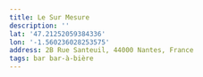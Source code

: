 ```yaml
---
title: Le Sur Mesure
description: ''
lat: '47.21252059384336'
lon: '-1.560236028253575'
address: 2B Rue Santeuil, 44000 Nantes, France
tags: bar bar-à-bière
---
```


